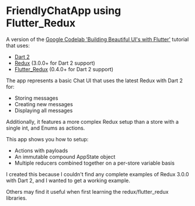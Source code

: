 # FriendlyChatApp using Flutter_Redux

A version of the [Google Codelab 'Building Beautiful UI's with Flutter'](https://codelabs.developers.google.com/codelabs/flutter/#0) tutorial that uses:
* [Dart 2](https://www.dartlang.org/dart-2)
* [Redux](https://pub.dartlang.org/packages/redux#-readme-tab-) (3.0.0+ for Dart 2 support)
* [Flutter_Redux](https://pub.dartlang.org/packages/flutter_redux#-readme-tab-) (0.4.0+ for Dart 2 support)

The app represents a basic Chat UI that uses the latest Redux with Dart 2 for:
* Storing messages
* Creating new messages
* Displaying all messages

Additionally, it features a more complex Redux setup than a store with a single int, and Enums as actions.

This app shows you how to setup:
* Actions with payloads
* An immutable compound AppState object
* Multiple reducers combined together on a per-store variable basis

I created this because I couldn't find any complete examples of Redux 3.0.0 with Dart 2,
and I wanted to get a working example.

Others may find it useful when first learning the redux/flutter_redux libraries.

